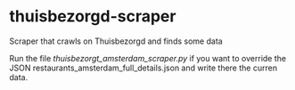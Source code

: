 # thuisbezorgd-scraper
Scraper that crawls on Thuisbezorgd and finds some data

Run the file _thuisbezorgt_amsterdam_scraper.py_ if you want to override the JSON restaurants_amsterdam_full_details.json and write there the curren data.
